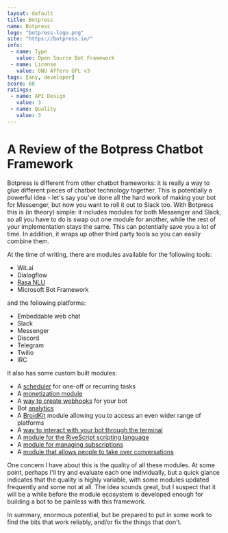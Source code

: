 ```yaml
---
layout: default
title: Botpress
name: Botpress
logo: "botpress-logo.png"
site: "https://botpress.io/"
info:
 - name: Type
   value: Open Source Bot Framework
 - name: License
   value: GNU Affero GPL v3
tags: [any, developer]
score: 60
ratings:
 - name: API Design
   value: 3
 - name: Quality
   value: 3
---
```


A Review of the Botpress Chatbot Framework
==========================================

Botpress is different from other chatbot frameworks: it is really a
way to glue different pieces of chatbot technology together. This is
potentially a powerful idea - let's say you've done all the hard work
of making your bot for Messenger, but now you want to roll it out to
Slack too. With Botpress this is (in theory) simple: it includes
modules for both Messenger and Slack, so all you have to do is swap
out one module for another, while the rest of your implementation
stays the same. This can potentially save you a lot of time. In
addition, it wraps up other third party tools so you can easily
combine them.

At the time of writing, there are modules available for the following
tools:

 - Wit.ai
 - Dialogflow
 - [Rasa NLU](https://github.com/RasaHQ/rasa_nlu)
 - Microsoft Bot Framework

and the following platforms:

 - Embeddable web chat
 - Slack
 - Messenger
 - Discord
 - Telegram
 - Twilio
 - IRC

It also has some custom built modules:

 - A [scheduler](https://www.npmjs.com/package/botpress-scheduler) for one-off or recurring tasks
 - A [monetization module](https://www.npmjs.com/package/botpress-monetize)
 - A [way to create webhooks](https://www.npmjs.com/package/botpress-webhook)
   for your bot
 - Bot [analytics](https://www.npmjs.com/package/botpress-analytics)
 - A [BroidKit](https://github.com/broidHQ/broid-kit) module allowing
   you to access an even wider range of platforms
 - A [way to interact with your bot through the terminal](https://www.npmjs.com/package/botpress-terminal)
 - A [module for the RiveScript scripting language](https://www.npmjs.com/package/botpress-rivescript)
 - A [module for managing subscriptions](https://www.npmjs.com/package/botpress-subscription)
 - A [module that allows people to take over conversations](https://www.npmjs.com/package/botpress-hitl)
 
One concern I have about this is the quality of all these modules. At
some point, perhaps I'll try and evaluate each one individually, but a
quick glance indicates that the quality is highly variable, with some
modules updated frequently and some not at all. The idea sounds great,
but I suspect that it will be a while before the module ecosystem is
developed enough for building a bot to be painless with this
framework.

In summary, enormous potential, but be prepared to put in some work to
find the bits that work reliably, and/or fix the things that don't.
